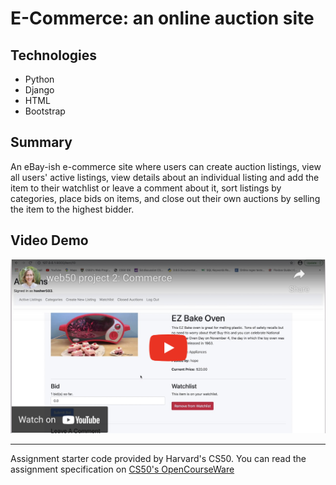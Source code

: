 # E-Commerce: an online auction site

## Technologies
* Python
* Django
* HTML
* Bootstrap

## Summary
An eBay-ish e-commerce site where users can create auction listings, view all users' active listings, view details about an individual listing and add the item to their watchlist or leave a comment about it, sort listings by categories, place bids on items, and close out their own auctions by selling the item to the highest bidder. 

## Video Demo

[![video demo](/vid.png)](https://youtu.be/XIiaO75g8oQ)

---

Assignment starter code provided by Harvard's CS50. You can read the assignment specification on [CS50's OpenCourseWare](https://cs50.harvard.edu/web/2020/projects/2/commerce/)